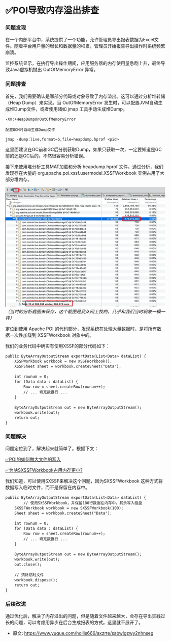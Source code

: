 # ✅POI导致内存溢出排查
<!--page header-->

<a name="gCFH5"></a>
### 问题发现

在一个内部平台中，系统提供了一个功能，允许管理员导出报表数据为Excel文件。随着平台用户量的增长和数据量的积累，管理员开始报告导出操作时系统频繁崩溃。

监控系统显示，在执行导出操作期间，应用服务器的内存使用量急剧上升，最终导致Java虚拟机抛出 OutOfMemoryError 异常。

<a name="HuoDb"></a>
### 问题排查

首先，我们需要确认是哪部分代码或对象导致了内存溢出。这可以通过分析堆转储（Heap Dump）来实现。当 OutOfMemoryError 发生时，可以配置JVM自动生成堆Dump文件，或者使用诸如 jmap 工具手动生成堆Dump。

```
-XX:+HeapDumpOnOutOfMemoryError

配置OOM时自动生成Dump文件
```

```
jmap -dump:live,format=b,file=heapdump.hprof <pid>
```

这里面建议在GC前和GC后分别获取Dump，如果只获取一次，一定要知道是GC前的还是GC后的。不然很容易分析错误。

接下来使用堆分析工具MAT加载和分析 heapdump.hprof 文件。通过分析，我们发现存在大量的 org.apache.poi.xssf.usermodel.XSSFWorkbook 实例占用了大部分堆内存。

![image.png](./img/0GBIxcIKm581LZJ5/1700378903070-68af4a3c-9227-4f46-8fc4-383639dfcd6a-432757.png)
_（当时的分析截图未保存，这个截图是我从网上找的，几乎和我们当时现象一模一样）_

定位到使用 Apache POI 的代码部分，发现系统在处理大量数据时，是将所有数据一次性加载到 XSSFWorkbook 对象中的。

我们的业务代码中确实有使用XSSF的部分代码如下：

```
public ByteArrayOutputStream exportData(List<Data> dataList) {
    XSSFWorkbook workbook = new XSSFWorkbook();
    XSSFSheet sheet = workbook.createSheet("Data");
  
    int rownum = 0;
    for (Data data : dataList) {
        Row row = sheet.createRow(rownum++);
        // ... 填充数据行 ...
    }
  
    ByteArrayOutputStream out = new ByteArrayOutputStream();
    workbook.write(out);
    return out;
}

```

<a name="yuo6O"></a>
### 问题解决

问题定位到了，解决起来就简单了。根据下文：

[✅POI的如何做大文件的写入](https://www.yuque.com/hollis666/axzrte/kalmkdx5fukxt13q?view=doc_embed)

[✅为啥SXSSFWorkbook占用内存更小?](https://www.yuque.com/hollis666/axzrte/ivczis4gyskog9q2?view=doc_embed)

我们知道，可以使用SXSSF来解决这个问题，因为SXSSFWorkbook 这种方式将数据写入临时文件，而不是保留在内存中。

```
public ByteArrayOutputStream exportData(List<Data> dataList) {
		// 使用SXSSFWorkbook，并保留100行数据在内存中，其余写入磁盘
    SXSSFWorkbook workbook = new SXSSFWorkbook(100); 
    Sheet sheet = workbook.createSheet("Data");

    int rownum = 0;
    for (Data data : dataList) {
        Row row = sheet.createRow(rownum++);
        // ... 填充数据行 ...
    }

    ByteArrayOutputStream out = new ByteArrayOutputStream();
    workbook.write(out);
    out.close();

    // 清除临时文件
    workbook.dispose();
    return out;
}

```

<a name="Gckws"></a>
### 后续改进

通过优化后，解决了内存溢出的问题，但是随着文件越来越大，会存在导出实践过长的问题，可以考虑用异步在后台生成报表的方式。这里就不展开了。


<!--page footer-->
- 原文: <https://www.yuque.com/hollis666/axzrte/sabwlgzwy2nhnseg>